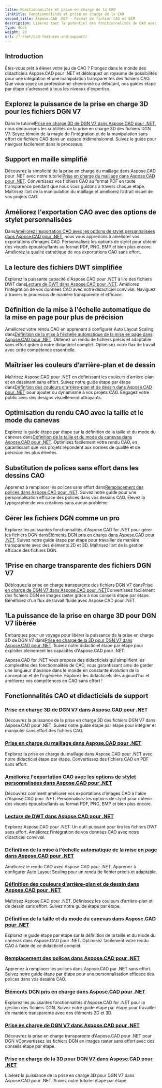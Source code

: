 ```yaml
---
title: Fonctionnalités et prise en charge de la CAO
linktitle: Fonctionnalités et prise en charge de la CAO
second_title: Aspose.CAD .NET - Format de fichier CAO et BIM
description: Libérez tout le potentiel des fonctionnalités de CAO avec les didacticiels Aspose.CAD pour .NET. Apprenez la prise en charge 3D de DGN V7, la gestion du maillage, la personnalisation du stylet et bien plus encore, sans effort.
type: docs
weight: 23
url: /fr/net/cad-features-and-support/
---
```


## Introduction

Êtes-vous prêt à élever votre jeu de CAO ? Plongez dans le monde des didacticiels Aspose.CAD pour .NET et débloquez un royaume de possibilités pour une intégration et une manipulation transparentes des fichiers CAO. Que vous soyez un professionnel chevronné ou débutant, nos guides étape par étape s'adressent à tous les niveaux d'expertise.

## Explorez la puissance de la prise en charge 3D pour les fichiers DGN V7

 Dans le tutoriel[Prise en charge 3D de DGN V7 dans Aspose.CAD pour .NET](./3d-support-for-dgn-v7/), nous découvrons les subtilités de la prise en charge 3D des fichiers DGN V7. Soyez témoin de la magie de l'intégration et de la manipulation sans effort de fichiers CAO dans un espace tridimensionnel. Suivez le guide pour naviguer facilement dans le processus.

## Support en maille simplifié

 Découvrez la simplicité de la prise en charge du maillage dans Aspose.CAD pour .NET avec notre tutoriel[Prise en charge du maillage dans Aspose.CAD pour .NET](./mesh-support/). Convertissez vos fichiers CAO au format PDF en toute transparence pendant que nous vous guidons à travers chaque étape. Maîtrisez l’art de la manipulation du maillage et améliorez l’attrait visuel de vos projets CAO.

## Améliorez l'exportation CAO avec des options de stylet personnalisées

 Dans[Améliorez l'exportation CAO avec les options de stylet personnalisées dans Aspose.CAD pour .NET](./pen-support-in-export/), nous vous apprenons à améliorer vos exportations d'images CAO. Personnalisez les options de stylet pour obtenir des visuels époustouflants au format PDF, PNG, BMP et bien plus encore. Améliorez la qualité esthétique de vos exportations CAO sans effort.

## La lecture des fichiers DWT simplifiée

Explorez la puissante capacité d'Aspose.CAD pour .NET à lire des fichiers DWT dans[Lecture de DWT dans Aspose.CAD pour .NET](./reading-dwt/). Améliorez l’intégration de vos données CAO avec notre didacticiel convivial. Naviguez à travers le processus de manière transparente et efficace.

## Définition de la mise à l'échelle automatique de la mise en page pour plus de précision

 Améliorez votre rendu CAO en apprenant à configurer Auto Layout Scaling dans[Définition de la mise à l'échelle automatique de la mise en page dans Aspose.CAD pour .NET](./setting-auto-layout-scaling/). Obtenez un rendu de fichiers précis et adaptable sans effort grâce à notre didacticiel complet. Optimisez votre flux de travail avec cette compétence essentielle.

## Maîtriser les couleurs d’arrière-plan et de dessin

 Maîtrisez Aspose.CAD pour .NET en définissant les couleurs d’arrière-plan et en dessinant sans effort. Suivez notre guide étape par étape dans[Définition des couleurs d'arrière-plan et de dessin dans Aspose.CAD pour .NET](./setting-background-and-drawing-colors/) pour ajouter du dynamisme à vos projets CAO. Engagez votre public avec des designs visuellement attrayants.

## Optimisation du rendu CAO avec la taille et le mode du canevas

Explorez le guide étape par étape sur la définition de la taille et du mode du canevas dans[Définition de la taille et du mode du canevas dans Aspose.CAD pour .NET](./setting-canvas-size-and-mode/). Optimisez facilement votre rendu CAO, en garantissant que vos projets répondent aux normes de qualité et de précision les plus élevées.

## Substitution de polices sans effort dans les dessins CAO

 Apprenez à remplacer les polices sans effort dans[Remplacement des polices dans Aspose.CAD pour .NET](./substituting-fonts/). Suivez notre guide pour une personnalisation efficace des polices dans vos dessins CAO. Élevez la typographie de vos créations sans aucun problème.

## Gérer les fichiers DGN comme un pro

 Explorez les puissantes fonctionnalités d'Aspose.CAD for .NET pour gérer les fichiers DGN dans[Éléments DGN pris en charge dans Aspose.CAD pour .NET](./supported-dgn-elements/). Suivez notre guide étape par étape pour travailler de manière transparente avec des éléments 2D et 3D. Maîtrisez l’art de la gestion efficace des fichiers DGN.

## 1Prise en charge transparente des fichiers DGN V7

 Débloquez la prise en charge transparente des fichiers DGN V7 dans[Prise en charge de DGN V7 dans Aspose.CAD pour .NET](./support-for-dgn-v7/)Convertissez facilement des fichiers DGN en images raster grâce à nos conseils étape par étape. Bénéficiez d'un flux de travail fluide avec Aspose.CAD pour .NET.

## 1La puissance de la prise en charge 3D pour DGN V7 libérée

 Embarquez pour un voyage pour libérer la puissance de la prise en charge 3D de DGN V7 dans[Prise en charge de la 3D pour DGN V7 dans Aspose.CAD pour .NET](./support-of-3d-for-dgn-v7/). Suivez notre didacticiel étape par étape pour exploiter pleinement les capacités d'Aspose.CAD pour .NET.

Aspose.CAD for .NET vous propose des didacticiels qui simplifient les complexités des fonctionnalités de CAO, vous garantissant ainsi de garder une longueur d'avance dans le monde en constante évolution de la conception et de l'ingénierie. Explorez les didacticiels dès aujourd'hui et améliorez vos compétences en CAO sans effort !
## Fonctionnalités CAO et didacticiels de support
### [Prise en charge 3D de DGN V7 dans Aspose.CAD pour .NET](./3d-support-for-dgn-v7/)
Découvrez la puissance de la prise en charge 3D des fichiers DGN V7 dans Aspose.CAD pour .NET. Suivez notre guide étape par étape pour intégrer et manipuler sans effort des fichiers CAO.
### [Prise en charge du maillage dans Aspose.CAD pour .NET](./mesh-support/)
Explorez la prise en charge du maillage dans Aspose.CAD pour .NET avec notre didacticiel étape par étape. Convertissez des fichiers CAO en PDF sans effort.
### [Améliorez l'exportation CAO avec les options de stylet personnalisées dans Aspose.CAD pour .NET](./pen-support-in-export/)
Découvrez comment améliorer vos exportations d'images CAO à l'aide d'Aspose.CAD pour .NET. Personnalisez les options de stylet pour obtenir des visuels époustouflants au format PDF, PNG, BMP et bien plus encore.
### [Lecture de DWT dans Aspose.CAD pour .NET](./reading-dwt/)
Explorez Aspose.CAD pour .NET. Un outil puissant pour lire les fichiers DWT sans effort. Améliorez l’intégration de vos données CAO avec notre didacticiel convivial.
### [Définition de la mise à l'échelle automatique de la mise en page dans Aspose.CAD pour .NET](./setting-auto-layout-scaling/)
Améliorez le rendu CAO avec Aspose.CAD pour .NET. Apprenez à configurer Auto Layout Scaling pour un rendu de fichier précis et adaptable.
### [Définition des couleurs d'arrière-plan et de dessin dans Aspose.CAD pour .NET](./setting-background-and-drawing-colors/)
Maîtrisez Aspose.CAD pour .NET. Définissez les couleurs d’arrière-plan et de dessin sans effort. Suivez notre guide étape par étape.
### [Définition de la taille et du mode du canevas dans Aspose.CAD pour .NET](./setting-canvas-size-and-mode/)
Explorez le guide étape par étape sur la définition de la taille et du mode du canevas dans Aspose.CAD pour .NET. Optimisez facilement votre rendu CAO à l’aide de ce didacticiel complet.
### [Remplacement des polices dans Aspose.CAD pour .NET](./substituting-fonts/)
Apprenez à remplacer les polices dans Aspose.CAD par .NET sans effort. Suivez notre guide étape par étape pour une personnalisation efficace des polices dans vos dessins CAO.
### [Éléments DGN pris en charge dans Aspose.CAD pour .NET](./supported-dgn-elements/)
Explorez les puissantes fonctionnalités d'Aspose.CAD for .NET pour la gestion des fichiers DGN. Suivez notre guide étape par étape pour travailler de manière transparente avec des éléments 2D et 3D.
### [Prise en charge de DGN V7 dans Aspose.CAD pour .NET](./support-for-dgn-v7/)
Découvrez la prise en charge transparente d'Aspose.CAD pour .NET pour DGN VConvertissez les fichiers DGN en images raster sans effort avec des conseils étape par étape.
### [Prise en charge de la 3D pour DGN V7 dans Aspose.CAD pour .NET](./support-of-3d-for-dgn-v7/)
Libérez la puissance de la prise en charge 3D pour DGN V7 dans Aspose.CAD pour .NET. Suivez notre tutoriel étape par étape.
